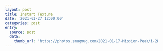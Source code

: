 ```yaml
---
layout: post
title: Instant Texture
date: '2021-01-27 12:00:00'
categories: post
entry:
  source: post
  data:
    thumb_url: 'https://photos.smugmug.com/2021-01-17-Mission-Peak/i-2WpRCVd/0/02c16e11/Th/2021011716054444-4759711745111788283-IMG_0221-Th.jpg'
---
```


